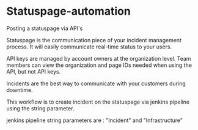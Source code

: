 # Statuspage-automation
Posting a statuspage via API's

Statuspage is the communication piece of your incident management process. It will easily communicate real-time status to your users. 

API keys are managed by account owners at the organization level. Team members can view the organization and page IDs needed when using the API, but not API keys.

Incidents are the best way to communicate with your customers during downtime. 

This workflow is to create incident on the statuspage via jenkins pipeline using the string parameter. 

jenkins pipeline string parameters are : "Incident" and "Infrastructure"
